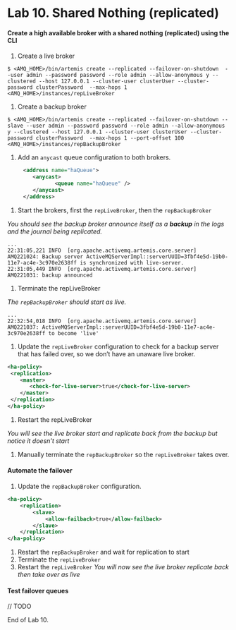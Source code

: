 Lab 10. Shared Nothing (replicated)
===
#### Create a high available broker with a shared nothing (replicated) using the CLI
1. Create a live broker
```
$ <AMQ_HOME>/bin/artemis create --replicated --failover-on-shutdown  --user admin --password password --role admin --allow-anonymous y --clustered --host 127.0.0.1 --cluster-user clusterUser --cluster-password clusterPassword  --max-hops 1 <AMQ_HOME>/instances/repLiveBroker
```
1. Create a backup broker
```
$ <AMQ_HOME>/bin/artemis create --replicated --failover-on-shutdown --slave --user admin --password password --role admin --allow-anonymous y --clustered --host 127.0.0.1 --cluster-user clusterUser --cluster-password clusterPassword  --max-hops 1 --port-offset 100 <AMQ_HOME>/instances/repBackupBroker
```
1. Add an `anycast` queue configuration to both brokers.
```XML
     <address name="haQueue">
        <anycast>
               <queue name="haQueue" />
        </anycast>
     </address>
```
1. Start the brokers, first the `repLiveBroker`, then the `repBackupBroker`

  *You should see the backup broker announce itself as a **backup** in the logs and the journal being replicated.*
```
...
22:31:05,221 INFO  [org.apache.activemq.artemis.core.server] AMQ221024: Backup server ActiveMQServerImpl::serverUUID=3fbf4e5d-19b0-11e7-ac4e-3c970e2638ff is synchronized with live-server.
22:31:05,449 INFO  [org.apache.activemq.artemis.core.server] AMQ221031: backup announced
```
1. Terminate the repLiveBroker

  *The `repBackupBroker` should start as live.*
```
...
22:32:54,018 INFO  [org.apache.activemq.artemis.core.server] AMQ221037: ActiveMQServerImpl::serverUUID=3fbf4e5d-19b0-11e7-ac4e-3c970e2638ff to become 'live'
```
1. Update the `repLiveBroker` configuration to check for a backup server that has failed over, so we don’t have an unaware live broker.
```XML
<ha-policy>
 <replication>
    <master>
       <check-for-live-server>true</check-for-live-server>
    </master>
 </replication>
</ha-policy>
```
1. Restart the repLiveBroker

 *You will see the live broker start and replicate back from the backup but notice it doesn’t start*
1. Manually terminate the `repBackupBroker` so the `repLiveBroker` takes over.

#### Automate the failover
1. Update the `repBackupBroker` configuration.
```XML
<ha-policy>
    <replication>
        <slave>
            <allow-failback>true</allow-failback>
        </slave>
    </replication>
</ha-policy>
```
1. Restart the `repBackupBroker` and wait for replication to start
1. Terminate the `repLiveBroker`
1. Restart the `repLiveBroker`
 *You will now see the live broker replicate back then take over as live*

#### Test failover queues
// TODO

End of Lab 10.
